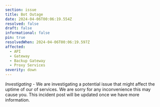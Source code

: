 ```yaml
---
section: issue
title: Bot Outage
date: 2024-04-06T00:06:19.554Z
resolved: false
draft: false
informational: false
pin: true
resolvedWhen: 2024-04-06T00:06:19.597Z
affected:
  - API
  - Gateway
  - Backup Gateway
  - Proxy Services
severity: down
---
```

*Investigating* - We are investigating a potential issue that might affect the uptime of our of services. We are sorry for any inconvenience this may cause you. This incident post will be updated once we have more information.